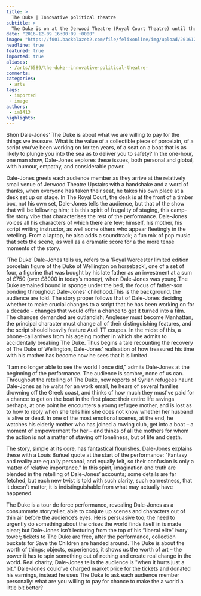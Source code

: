 ```yaml
---
title: >
  The Duke | Innovative political theatre
subtitle: >
  The Duke is on at the Jerwood Theatre (Royal Court Theatre) until the 14th of February 2017
date: "2016-12-09 16:00:09 +0000"
image: "https://f001.backblazeb2.com/file/felixonline/img/upload/201612091600-felix-0015-1709.2L.jpg"
headline: true
featured: true
imported: true
aliases:
 - /arts/6589/the-duke--innovative-political-theatre-
comments:
categories:
 - arts
tags:
 - imported
 - image
authors:
 - im1413
highlights:
---
```


Shôn Dale-Jones’ The Duke is about what we are willing to pay for the things we treasure. What is the value of a collectible piece of porcelain, of a script you’ve been working on for ten years, of a seat on a boat that is as likely to plunge you into the sea as to deliver you to safety? In the one-hour, one man show, Dale-Jones explores these issues, both personal and global, with humour, empathy, and considerable power.

Dale-Jones greets each audience member as they arrive at the relatively small venue of Jerwood Theatre Upstairs with a handshake and a word of thanks, when everyone has taken their seat, he takes his own place at a desk set up on stage. In The Royal Court, the desk is at the front of a timber box, not his own set, Dale-Jones tells the audience, but that of the show that will be following him; it is this spirit of frugality of staging, this camp-fire story vibe that characterises the rest of the performance. Dale-Jones voices all his characters of which there are few; himself, his mother, his script writing instructor, as well some others who appear fleetingly in the retelling. From a laptop, he also adds a soundtrack; a fun mix of pop music that sets the scene, as well as a dramatic score for a the more tense moments of the story.

‘The Duke’ Dale-Jones tells us, refers to a 'Royal Worcester limited edition porcelain figure of the Duke of Wellington on horseback', one of a set of four, a figurine that was bought by his late father as an investment at a sum of £750 (over £8000 in today’s money), when Dale-Jones was young.The Duke remained bound in sponge under the bed, the focus of father-son bonding throughout Dale-Jones’ childhood.This is the background, the audience are told.  The story proper follows that of Dale-Jones deciding whether to make crucial changes to a script that he has been working on for a decade – changes that would offer a chance to get it turned into a film. The changes demanded are outlandish; Anglesey must become Manhattan, the principal character must change all of their distinguishing features, and the script should heavily feature Audi TT coupes. In the midst of this, a phone-call arrives from his ageing mother in which she admits to accidentally breaking The Duke. Thus begins a tale recounting the recovery of The Duke of Wellington, Dale-Jones’ realisation of how treasured his time with his mother has become now he sees that it is limited.

“I am no longer able to see the world I once did," admits Dale-Jones at the beginning of the performance. The audience is sombre, none of us can. Throughout the retelling of The Duke, new reports of Syrian refugees haunt Dale-Jones as he waits for an work email, he hears of several families drowning off the Greek coast, and thinks of how much they must've paid for a chance to get on the boat in the first place: their entire life savings perhaps, at one point he encounters a young refugee mother, and is lost as to how to reply when she tells him she does not know whether her husband is alive or dead. In one of the most emotional scenes, at the end, he watches his elderly mother who has joined a rowing club, get into a boat – a moment of empowerment for her – and thinks of all the mothers for whom the action is not a matter of staving off loneliness, but of life and death.

The story, simple at its core, has fantastical flourishes. Dale-Jones explains these with a Louis Buñuel quote at the start of the performance: "Fantasy and reality are equally personal, and equally felt, so their confusion is only a matter of relative importance." In this spirit, imagination and truth are blended in the retelling of Dale-Jones’ accounts; some details are far fetched, but each new twist is told with such clarity, such earnestness, that it doesn’t matter, it is indistinguishable from what may actually have happened.

The Duke is a tour de force performance, revealing Dale-Jones as a consummate storyteller, able to conjure up scenes and characters out of thin air before the audience’s eyes. He is persuasive too; the need to urgently do something about the crises the world finds itself in is made clear; but Dale-Jones isn’t lecturing from the top of his “liberal elite” ivory tower; tickets to The Duke are free, after the performance, collection buckets for Save the Children are handed around. The Duke is about the worth of things; objects, experiences, it shows us the worth of art – the power it has to spin something out of nothing and create real change in the world. Real charity, Dale-Jones tells the audience is "when it hurts just a bit." Dale-Jones could've charged market price for the tickets and donated his earnings, instead he uses The Duke to ask each audience member personally: what are you willing to pay for chance to make the a world a little bit better?
